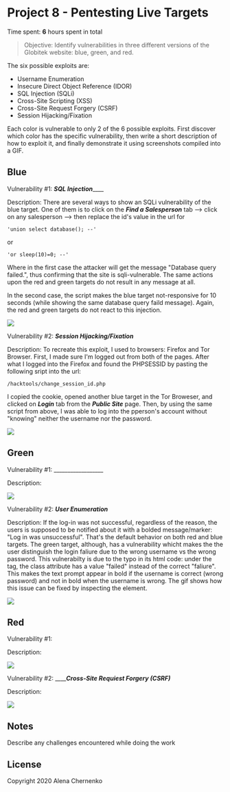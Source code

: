 # Project 8 - Pentesting Live Targets

Time spent: **6** hours spent in total

> Objective: Identify vulnerabilities in three different versions of the Globitek website: blue, green, and red.

The six possible exploits are:

* Username Enumeration
* Insecure Direct Object Reference (IDOR)
* SQL Injection (SQLi)
* Cross-Site Scripting (XSS)
* Cross-Site Request Forgery (CSRF)
* Session Hijacking/Fixation

Each color is vulnerable to only 2 of the 6 possible exploits. First discover which color has the specific vulnerability, then write a short description of how to exploit it, and finally demonstrate it using screenshots compiled into a GIF.

## Blue

Vulnerability #1: _______SQL Injection___________

Description: There are several ways to show an SQLi vulnerability of the blue target. One of them is to click on the ___Find a Salesperson___ tab --> click on any salesperson --> then replace the id's value in the url for 

    'union select database(); --'    
or
    
    'or sleep(10)=0; --'
    
Where in the first case the attacker will get the message "Database query failed.", thus confirming that the site is sqli-vulnerable. The same actions upon the red and green targets do not result in any message at all. 

In the second case, the script makes the blue target not-responsive for 10 seconds (while showing the same database query faild message). Again, the red and green targets do not react to this injection.

<img src="blue-vuln1.gif">

Vulnerability #2: ___Session Hijacking/Fixation___

Description: To recreate this exploit, I used to browsers: Firefox and Tor Browser. First, I made sure I'm logged out from both of the pages. After what I logged into the Firefox and found the PHPSESSID by pasting the following sript into the url:

    /hacktools/change_session_id.php
    
I copied the cookie, opened another blue target in the Tor Broweser, and clicked on ___Login___ tab from the ___Public Site___ page. Then, by using the same script from above, I was able to log into the pperson's account without "knowing" neither the username nor the password. 

<img src="blue-vuln2.gif">

## Green

Vulnerability #1: __________________

Description: 

<img src="green-vuln1.gif">

Vulnerability #2: ___User Enumeration___

Description: If the log-in was not successful, regardless of the reason, the users is supposed to be notified about it with a bolded message/marker: "Log in was unsuccessful". That's the default behavior on both red and blue targets. The green target, although, has a vulnerability whicht makes the the user distinguish the login faliure due to the wrong username vs the wrong password. This vulnerabilty is due to the typo in its html code: under the <span> tag, the class attribute has a value "failed" instead of the correct "faliure". This makes the text prompt appear in bold if the username is correct (wrong password) and not in bold when the username is wrong. The gif shows how this issue can be fixed by inspecting the element.

<img src="green-vuln2.gif">


## Red

Vulnerability #1: 

Description: 

<img src="red-vuln1.gif">

Vulnerability #2: ___________Cross-Site Requiest Forgery (CSRF)_______

Description: 

<img src="red-vuln2.gif">


## Notes

Describe any challenges encountered while doing the work


## License

Copyright 2020 Alena Chernenko


